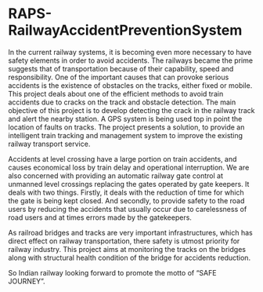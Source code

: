 # RAPS-RailwayAccidentPreventionSystem


In the current railway systems, it is becoming even more necessary to have safety elements in order to avoid accidents. The railways became the prime suggests that of transportation because of their capability, speed and responsibility. One of the important causes that can provoke serious accidents is the existence of obstacles on the tracks, either fixed or mobile. This project deals about one of the efficient methods to avoid train accidents due to cracks on the track and obstacle detection. The main objective of this project is to develop detecting the crack in the railway track and alert the nearby station. A GPS system is being used top in point the location of faults on tracks. The project presents a solution, to provide an intelligent train tracking and management system to improve the existing railway transport service.

Accidents at level crossing have a large portion on train accidents, and causes economical loss by train delay and operational interruption. We are also concerned with providing an automatic railway gate control at unmanned level crossings replacing the gates operated by gate keepers. It deals with two things. Firstly, it deals with the reduction of time for which the gate is being kept closed. And secondly, to provide safety to the road users by reducing the accidents that usually occur due to carelessness of road users and at times errors made by the gatekeepers.

As railroad bridges and tracks are very important infrastructures, which has direct effect on railway transportation, there safety is utmost priority for railway industry. This project aims at monitoring the tracks on the bridges along with structural health condition of the bridge for accidents reduction.
 
 So Indian railway looking forward to promote the motto of “SAFE JOURNEY”.
